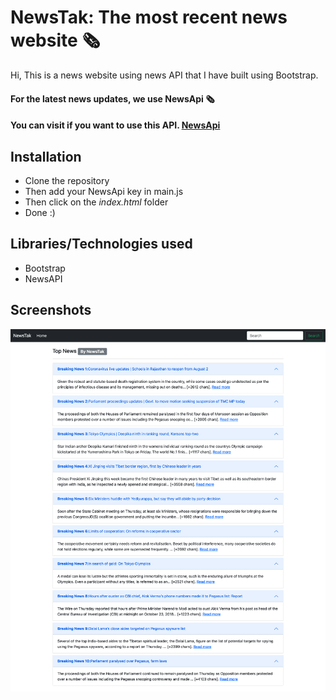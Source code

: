 # NewsTak: The most recent news website 🗞️
Hi, This is a news website using news API that I have built using Bootstrap.

#### For the latest news updates, we use NewsApi 🗞️

#### You can visit if you want to use this API. [NewsApi](https://newsapi.org)

## Installation
* Clone the repository
* Then add your NewsApi key in main.js
* Then click on the *index.html* folder
* Done :)

## Libraries/Technologies used
* Bootstrap
* NewsAPI

## Screenshots
![NewsTak website screenshot](https://github.com/kishlayjeet/NewsTak-News-Website/blob/main/preview.png?raw=true)
